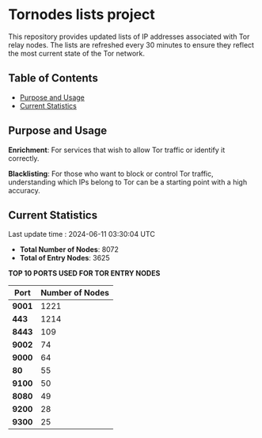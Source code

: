 # Tornodes lists project

This repository provides updated lists of IP addresses associated with Tor relay nodes. The lists are refreshed every 30 minutes to ensure they reflect the most current state of the Tor network.

## Table of Contents

- [Purpose and Usage](#purpose-and-usage)
- [Current Statistics](#current-statistics)


## Purpose and Usage

**Enrichment**: For services that wish to allow Tor traffic or identify it correctly.

**Blacklisting**: For those who want to block or control Tor traffic, understanding which IPs belong to Tor can be a starting point with a high accuracy.

## Current Statistics

Last update time : 2024-06-11 03:30:04 UTC

- **Total Number of Nodes**: 8072
- **Total of Entry Nodes**: 3625

**TOP 10 PORTS USED FOR TOR ENTRY NODES**

| **Port** | **Number of Nodes** |
|------|-----------------|
| **9001**   | 1221  |
| **443**   | 1214  |
| **8443**   | 109  |
| **9002**   | 74  |
| **9000**   | 64  |
| **80**   | 55  |
| **9100**   | 50  |
| **8080**   | 49  |
| **9200**   | 28  |
| **9300**   | 25  |

